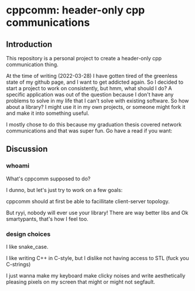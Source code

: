 cppcomm: header-only cpp communications
=========================================

Introduction
------------

This repository is a personal project to create a header-only cpp communication thing.

At the time of writing (2022-03-28) I have gotten tired of the greenless state of my github page, and I want to get addicted again.
So I decided to start a project to work on consistently, but hmm, what should I do?
A specific application was out of the question because I don't have any problems to solve in my life that I can't solve with existing software.
So how about a library? I might use it in my own projects, or someone might fork it and make it into something useful.

I mostly chose to do this because my graduation thesis covered network communications and that was super fun. Go have a read if you want:

Discussion
----------

### whoami

What's cppcomm supposed to do?

I dunno, but let's just try to work on a few goals:

cppcomm should at first be able to facillitate client-server topology.

But ryyi, nobody will ever use your library! There are way better libs and 
Ok smartypants, that's how I feel too.


### design choices

I like snake_case.

I like writing C++ in C-style, but I dislike not having access to STL (fuck you C-strings)

I just wanna make my keyboard make clicky noises and write aesthetically pleasing pixels on my screen that might or might not segfault.